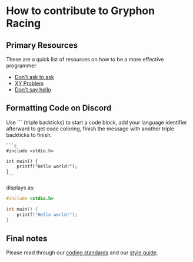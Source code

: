 # How to contribute to Gryphon Racing

## Primary Resources

These are a quick list of resources on how to be a more effective programmer

- [Don't ask to ask](https://dontasktoask.com/)
- [XY Problem](https://xyproblem.info/)
- [Don't say hello](https://nohello.net/en/)

## Formatting Code on Discord

Use ``` (triple backticks) to start a code block, add your language identifier afterward to get code coloring, finish the message with another triple backticks to finish.
````
```c
#include <stdio.h>

int main() {
    printf("Hello world!");
}
```
````
displays as:
```c
#include <stdio.h>

int main() {
    printf("Hello world!");
}
```

## Final notes

Please read through our [coding standards](./CodingStandards.md) and our [style guide](./StyleGuide.md).
